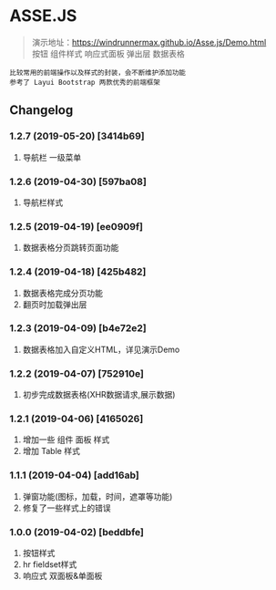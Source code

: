 # ASSE.JS
>演示地址：https://windrunnermax.github.io/Asse.js/Demo.html  
> 按钮 组件样式 响应式面板 弹出层 数据表格
```
比较常用的前端操作以及样式的封装，会不断维护添加功能  
参考了 Layui Bootstrap 两款优秀的前端框架
```

## Changelog

### 1.2.7 (2019-05-20) [3414b69]
1. 导航栏 一级菜单

### 1.2.6 (2019-04-30) [597ba08]
1. 导航栏样式

### 1.2.5 (2019-04-19) [ee0909f]
1. 数据表格分页跳转页面功能

### 1.2.4 (2019-04-18) [425b482]
1. 数据表格完成分页功能
2. 翻页时加载弹出层

### 1.2.3 (2019-04-09) [b4e72e2]
1. 数据表格加入自定义HTML，详见演示Demo

### 1.2.2 (2019-04-07) [752910e]
1. 初步完成数据表格(XHR数据请求,展示数据)

### 1.2.1 (2019-04-06) [4165026] 
1. 增加一些 组件 面板 样式
2. 增加 Table 样式

### 1.1.1 (2019-04-04) [add16ab] 
1. 弹窗功能(图标，加载，时间，遮罩等功能)
2. 修复了一些样式上的错误

### 1.0.0 (2019-04-02) [beddbfe] 
1. 按钮样式 
2. hr fieldset样式
3. 响应式 双面板&单面板
